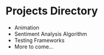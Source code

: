 # Projects Directory

- Animation
- Sentiment Analysis Algorithm
- Testing Frameworks
- More to come...

